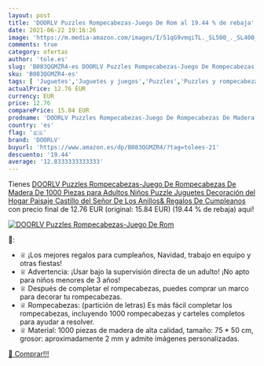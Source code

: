 ```yaml
---
layout: post
title: 'DOORLV Puzzles Rompecabezas-Juego De Rom al 19.44 % de rebaja'
date: 2021-06-22 19:16:26
image: 'https://m.media-amazon.com/images/I/51qG9vmqiTL._SL500_._SL400_.jpg'
comments: true
category: ofertas
author: 'tole.es'
slug: 'B083QGMZR4-es DOORLV Puzzles Rompecabezas-Juego De Rompecabezas De...'
sku: 'B083QGMZR4-es'
tags: [ 'Juguetes','Juguetes y juegos','Puzzles','Puzzles y rompecabezas','doorlv','juguetes','puzzle','puzzles','rompecabezas', ]
actualPrice: 12.76 EUR
currency: EUR
price: 12.76
comparePrice: 15.84 EUR
prodname: 'DOORLV Puzzles Rompecabezas-Juego De Rompecabezas De Madera De 1000 Piezas para Adultos Niños Puzzle Juguetes Decoración del Hogar Paisaje Castillo del Señor De Los Anillos& Regalos De Cumpleanos'
country: 'es'
flag: '🇪🇸'
brand: 'DOORLV'
buyurl: 'https://www.amazon.es/dp/B083QGMZR4/?tag=tolees-21'
descuento: '19.44'
average: '12.8333333333333'
---
```


Tienes [DOORLV Puzzles Rompecabezas-Juego De Rompecabezas De Madera De 1000 Piezas para Adultos Niños Puzzle Juguetes Decoración del Hogar Paisaje Castillo del Señor De Los Anillos& Regalos De Cumpleanos](https://www.amazon.es/dp/B083QGMZR4/?tag=tolees-21) con precio final de  12.76 EUR (original: 15.84 EUR) (19.44 %  de rebaja) aqui!

[![DOORLV Puzzles Rompecabezas-Juego De Rom](https://m.media-amazon.com/images/I/51qG9vmqiTL._SL500_._SL400_.jpg)](https://www.amazon.es/dp/B083QGMZR4/?tag=tolees-21)

🔎:

- ♕ ¡Los mejores regalos para cumpleaños, Navidad, trabajo en equipo y otras fiestas!
- ♕ Advertencia: ¡Usar bajo la supervisión directa de un adulto! ¡No apto para niños menores de 3 años!
- ♕ Después de completar el rompecabezas, puedes comprar un marco para decorar tu rompecabezas.
- ♕ Rompecabezas: (partición de letras) Es más fácil completar los rompecabezas, incluyendo 1000 rompecabezas y carteles completos para ayudar a resolver.
- ♕ Material: 1000 piezas de madera de alta calidad, tamaño: 75 * 50 cm, grosor: aproximadamente 2 mm y admite imágenes personalizadas.

[🛒 Comprar!!!](https://www.amazon.es/dp/B083QGMZR4/?tag=tolees-21)
